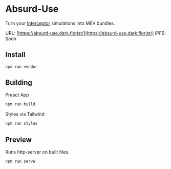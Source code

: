 # Absurd-Use

Turn your [Interceptor](https://github.com/DarkFlorist/TheInterceptor) simulations into MEV bundles.

URL: [https://absurd-use.dark.florist/](https://absurd-use.dark.florist/)
IPFS: Soon

## Install

```bash
npm run vendor
```

## Building

Preact App

```bash
npm run build
```

Styles via Tailwind

```bash
npm run styles
```

## Preview

Runs http-server on built files.

```bash
npm run serve
```
